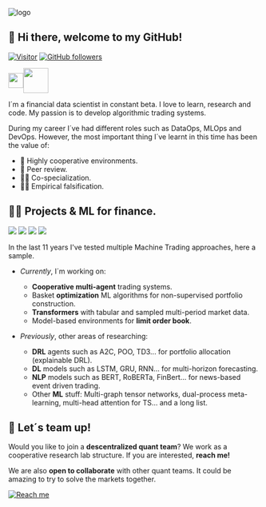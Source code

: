 ![logo](https://user-images.githubusercontent.com/117570545/201875386-c6cfdd0a-0aa4-45f3-ae48-2df834d64fe9.jpg)


<h2>👋 Hi there, welcome to my GitHub! </h2>

[![Visitor](https://visitor-badge.laobi.icu/badge?page_id=quantbeckman.quantbeckman)](https://github.com/quantbeckman)
[![GitHub followers](https://img.shields.io/github/followers/quantbeckman.svg?style-social&label-Follow&maxAge=2592000)](https://github.com/quantbeckman?tab-followers)

<p align="left">
<a href="https://twitter.com/quantbeckman" target="blank"><img align="center" src="https://cdn-icons-png.flaticon.com/128/733/733579.png" alt="" height="30" width="30" /></a><a href="https://www.instagram.com/quant_beckman/" target="blank"><img align="center" src="https://cdn.iconscout.com/icon/free/png-256/instagram-1946323-1646407.png" alt="" height="50" width="50" /></a></p>

I´m a financial data scientist in constant beta. I love to learn, research and code. My passion is to develop algorithmic trading systems.

During my career I´ve had different roles such as DataOps, MLOps and DevOps. However, the most important thing I´ve learnt in this time has been the value of:
* 🏅 Highly cooperative environments.
* 🎯 Peer review.
* 💪🏻 Co-specialization.
* 👨‍🔬 Empirical falsification.

<h2>👨‍💻 Projects & ML for finance. </h2>

![](https://img.shields.io/badge/Python-3776AB?style=for-the-badge&logo=python&logoColor=white)
![](https://img.shields.io/badge/Java-ED8B00?style=for-the-badge&logo=java&logoColor=white)
![](https://img.shields.io/badge/R-276DC3?style=for-the-badge&logo=r&logoColor=white)
![](https://img.shields.io/badge/MySQL-005C84?style=for-the-badge&logo=mysql&logoColor=white)

In the last 11 years I've tested multiple Machine Trading approaches, here a sample.

* *Currently*, I´m working on:
  * **Cooperative multi-agent** trading systems.  
  * Basket **optimization** ML algorithms for non-supervised portfolio construction.
  * **Transformers** with tabular and sampled multi-period market data.
  * Model-based environments for **limit order book**.
  
* *Previously*, other areas of researching:
  * **DRL** agents such as A2C, POO, TD3... for portfolio allocation (explainable DRL).
  * **DL** models such as LSTM, GRU, RNN... for multi-horizon forecasting.
  * **NLP** models such as BERT, RoBERTa, FinBert... for news-based event driven trading.
  * Other **ML** stuff: Multi-graph tensor networks, dual-process meta-learning, multi-head attention for TS... and a long list.

<h2>🤝 Let´s team up! </h2>

Would you like to join a **descentralized quant team**? We work as a cooperative research lab structure. If you are interested, __reach me!__  

We are also **open to collaborate** with other quant teams. It could be amazing to try to solve the markets together.

[![Reach me](https://img.shields.io/badge/Gmail-D14836?style=for-the-badge&logo=gmail&logoColor=white)](mailto:bennbeckmanfx@gmail.com)
